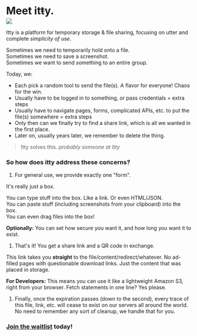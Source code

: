 <script>
  export let data
  import earth from '$lib/assets/itty-usb-earth.jpg'

  // let { quote } = data
</script>

<main>

# Meet <span class="accent">it<strike>t</strike>y</span>.

<figure id="earth" class="float-right">
  <img src={earth} class="right" />
</figure>

Itty is a platform for temporary storage & file sharing, focusing on utter and complete _simplicity of use_.


Sometimes we need to temporarily hold onto a file.  
Sometimes we need to save a screenshot.  
Sometimes we want to send something to an entire group.  

Today, we:

- Each pick a random tool to send the file(s).  A flavor for everyone!  Chaos for the win.
- Usually have to be logged in to something, or pass credentials = extra steps
- Usually have to navigate pages, forms, complicated APIs, etc. to put the file(s) somewhere = extra steps
- Only then can we finally try to find a share link, which is all we wanted in the first place.
- Later on, usually years later, we remember to delete the thing.

> Itty solves this. 
<cite>probably someone at Itty</cite>

### So how does itty address these concerns?

1. For general use, we provide exactly one "form".

  It's really just a box.

  You can type stuff into the box.  Like a link.  Or even HTML/JSON.  
  You can paste stuff (including screenshots from your clipboard) into the box.  
  You can even drag files into the box!

  **Optionally:** You can set how secure you want it, and how long you want it to exist.

1. That's it!  You get a share link and a QR code in exchange.  

  This link takes you **straight** to the file/content/redirect/whatever.  No ad-filled pages with questionable download links.  Just the content that was placed in storage.  

  **For Developers:** This means you can use it like a lightweight Amazon S3, right from your browser.  Fetch statements in one line?  Yes please.

1. Finally, once the expiration passes (down to the second), every trace of this file, link, etc. will cease to exist 
  on our servers all around the world.  No need to remember any sort of cleanup, we handle that for you.

### <a href="/waitlist">Join the waitlist</a> today!
</main>

<!-- STYLES -->
<style lang="scss">
  h2 {
    margin-top: -0.8em;
    margin-bottom: 1em;
  }

  #earth {
    max-width: clamp(15em, 70vw, 40em);
    margin-right: -5em;
    margin-left: 0;
    margin-bottom: 0;
    margin-top: -1rem;

    img {
      z-index: -1;
    }
  }

  @media screen and (max-width: 35em) {
    main {
      margin-top: 27em;
    }

    #earth {
      position: absolute;
      max-width: inherit;
      left: -4em;
      right: -21em;
      top: 0;
      z-index: -1;
      opacity: 0.95;

      img {
        filter: none;
      }
    }
  }

  @media (prefers-color-scheme: dark) {
    main {
      margin-top: 0;
    }

    #earth {
      display: none;

      /* img {
        filter: invert(0.94) hue-rotate(180deg) saturate(200%) brightness(0.85);
      } */
    }
  }
</style>
